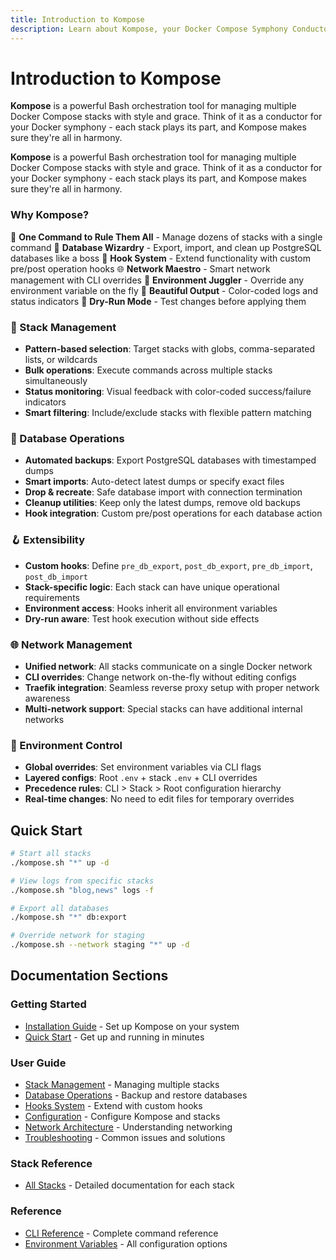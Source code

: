 ```yaml
---
title: Introduction to Kompose
description: Learn about Kompose, your Docker Compose Symphony Conductor for managing multiple stacks with style and grace.
---
```


# Introduction to Kompose

**Kompose** is a powerful Bash orchestration tool for managing multiple Docker Compose stacks with style and grace. Think of it as a conductor for your Docker symphony - each stack plays its part, and Kompose makes sure they're all in harmony.

**Kompose** is a powerful Bash orchestration tool for managing multiple Docker Compose stacks with style and grace. Think of it as a conductor for your Docker symphony - each stack plays its part, and Kompose makes sure they're all in harmony.

### Why Kompose?

🎯 **One Command to Rule Them All** - Manage dozens of stacks with a single command
🔄 **Database Wizardry** - Export, import, and clean up PostgreSQL databases like a boss
🎪 **Hook System** - Extend functionality with custom pre/post operation hooks
🌐 **Network Maestro** - Smart network management with CLI overrides
🔐 **Environment Juggler** - Override any environment variable on the fly
🎨 **Beautiful Output** - Color-coded logs and status indicators
🧪 **Dry-Run Mode** - Test changes before applying them

### 🎼 Stack Management
- **Pattern-based selection**: Target stacks with globs, comma-separated lists, or wildcards
- **Bulk operations**: Execute commands across multiple stacks simultaneously
- **Status monitoring**: Visual feedback with color-coded success/failure indicators
- **Smart filtering**: Include/exclude stacks with flexible pattern matching

### 💾 Database Operations
- **Automated backups**: Export PostgreSQL databases with timestamped dumps
- **Smart imports**: Auto-detect latest dumps or specify exact files
- **Drop & recreate**: Safe database import with connection termination
- **Cleanup utilities**: Keep only the latest dumps, remove old backups
- **Hook integration**: Custom pre/post operations for each database action

### 🪝 Extensibility
- **Custom hooks**: Define `pre_db_export`, `post_db_export`, `pre_db_import`, `post_db_import`
- **Stack-specific logic**: Each stack can have unique operational requirements
- **Environment access**: Hooks inherit all environment variables
- **Dry-run aware**: Test hook execution without side effects

### 🌐 Network Management
- **Unified network**: All stacks communicate on a single Docker network
- **CLI overrides**: Change network on-the-fly without editing configs
- **Traefik integration**: Seamless reverse proxy setup with proper network awareness
- **Multi-network support**: Special stacks can have additional internal networks

### 🔧 Environment Control
- **Global overrides**: Set environment variables via CLI flags
- **Layered configs**: Root `.env` + stack `.env` + CLI overrides
- **Precedence rules**: CLI > Stack > Root configuration hierarchy
- **Real-time changes**: No need to edit files for temporary overrides

## Quick Start

```bash
# Start all stacks
./kompose.sh "*" up -d

# View logs from specific stacks
./kompose.sh "blog,news" logs -f

# Export all databases
./kompose.sh "*" db:export

# Override network for staging
./kompose.sh --network staging "*" up -d
```

## Documentation Sections

### Getting Started
- [Installation Guide](/docs/installation) - Set up Kompose on your system
- [Quick Start](/docs/guide/quick-start) - Get up and running in minutes

### User Guide
- [Stack Management](/docs/guide/stack-management) - Managing multiple stacks
- [Database Operations](/docs/guide/database) - Backup and restore databases
- [Hooks System](/docs/guide/hooks) - Extend with custom hooks
- [Configuration](/docs/guide/configuration) - Configure Kompose and stacks
- [Network Architecture](/docs/guide/network) - Understanding networking
- [Troubleshooting](/docs/guide/troubleshooting) - Common issues and solutions

### Stack Reference
- [All Stacks](/docs/stacks) - Detailed documentation for each stack

### Reference
- [CLI Reference](/docs/reference/cli) - Complete command reference
- [Environment Variables](/docs/reference/environment) - All configuration options

